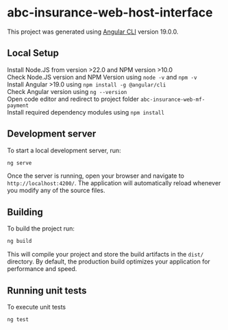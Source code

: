 # abc-insurance-web-host-interface

This project was generated using [Angular CLI](https://github.com/angular/angular-cli) version 19.0.0.

## Local Setup
Install Node.JS from [](https://nodejs.org/en/download) version >22.0 and NPM version >10.0  
Check Node.JS version and NPM Version using `node -v` and `npm -v`  
Install Angular >19.0 using `npm install -g @angular/cli`  
Check Angular version using `ng --version`  
Open code editor and redirect to project folder `abc-insurance-web-mf-payment`   
Install required dependency modules using `npm install`   


## Development server

To start a local development server, run:

```bash
ng serve
```

Once the server is running, open your browser and navigate to `http://localhost:4200/`. The application will automatically reload whenever you modify any of the source files.

## Building

To build the project run:

```bash
ng build
```

This will compile your project and store the build artifacts in the `dist/` directory. By default, the production build optimizes your application for performance and speed.

## Running unit tests

To execute unit tests

```bash
ng test
```